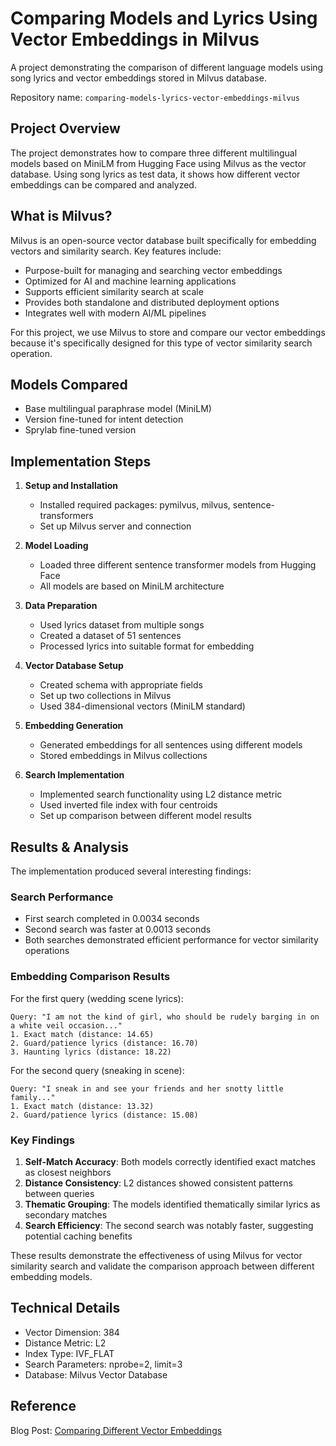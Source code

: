 # Comparing Models and Lyrics Using Vector Embeddings in Milvus

A project demonstrating the comparison of different language models using song lyrics and vector embeddings stored in Milvus database.

Repository name: `comparing-models-lyrics-vector-embeddings-milvus`

## Project Overview

The project demonstrates how to compare three different multilingual models based on MiniLM from Hugging Face using Milvus as the vector database. Using song lyrics as test data, it shows how different vector embeddings can be compared and analyzed.

## What is Milvus?

Milvus is an open-source vector database built specifically for embedding vectors and similarity search. Key features include:
- Purpose-built for managing and searching vector embeddings
- Optimized for AI and machine learning applications
- Supports efficient similarity search at scale
- Provides both standalone and distributed deployment options
- Integrates well with modern AI/ML pipelines

For this project, we use Milvus to store and compare our vector embeddings because it's specifically designed for this type of vector similarity search operation.

## Models Compared

- Base multilingual paraphrase model (MiniLM)
- Version fine-tuned for intent detection
- Sprylab fine-tuned version

## Implementation Steps

1. **Setup and Installation**
   - Installed required packages: pymilvus, milvus, sentence-transformers
   - Set up Milvus server and connection

2. **Model Loading**
   - Loaded three different sentence transformer models from Hugging Face
   - All models are based on MiniLM architecture

3. **Data Preparation**
   - Used lyrics dataset from multiple songs
   - Created a dataset of 51 sentences
   - Processed lyrics into suitable format for embedding

4. **Vector Database Setup**
   - Created schema with appropriate fields
   - Set up two collections in Milvus
   - Used 384-dimensional vectors (MiniLM standard)

5. **Embedding Generation**
   - Generated embeddings for all sentences using different models
   - Stored embeddings in Milvus collections

6. **Search Implementation**
   - Implemented search functionality using L2 distance metric
   - Used inverted file index with four centroids
   - Set up comparison between different model results

## Results & Analysis

The implementation produced several interesting findings:

### Search Performance
- First search completed in 0.0034 seconds
- Second search was faster at 0.0013 seconds
- Both searches demonstrated efficient performance for vector similarity operations

### Embedding Comparison Results
For the first query (wedding scene lyrics):
```
Query: "I am not the kind of girl, who should be rudely barging in on a white veil occasion..."
1. Exact match (distance: 14.65)
2. Guard/patience lyrics (distance: 16.70)
3. Haunting lyrics (distance: 18.22)
```

For the second query (sneaking in scene):
```
Query: "I sneak in and see your friends and her snotty little family..."
1. Exact match (distance: 13.32)
2. Guard/patience lyrics (distance: 15.08)
```

### Key Findings
1. **Self-Match Accuracy**: Both models correctly identified exact matches as closest neighbors
2. **Distance Consistency**: L2 distances showed consistent patterns between queries
3. **Thematic Grouping**: The models identified thematically similar lyrics as secondary matches
4. **Search Efficiency**: The second search was notably faster, suggesting potential caching benefits

These results demonstrate the effectiveness of using Milvus for vector similarity search and validate the comparison approach between different embedding models.

## Technical Details

- Vector Dimension: 384
- Distance Metric: L2
- Index Type: IVF_FLAT
- Search Parameters: nprobe=2, limit=3
- Database: Milvus Vector Database

## Reference

Blog Post: [Comparing Different Vector Embeddings](https://zilliz.com/blog/comparing-different-vector-embeddings?utm_campaign=2023-10-30_nurture_zilliz-cloud-onboarding_global&utm_medium=email&_hsenc=p2ANqtz-_eX8EXGZEqC9cKF4WKnmlKF0SmkbdkZA_z9-8L0HB3RSlcVLtFhF3YPSYlZPi4u_OwDJGmhSKMc0oONuXQbA1gpbkUXw&_hsmi=287036736&utm_source=nurture)
